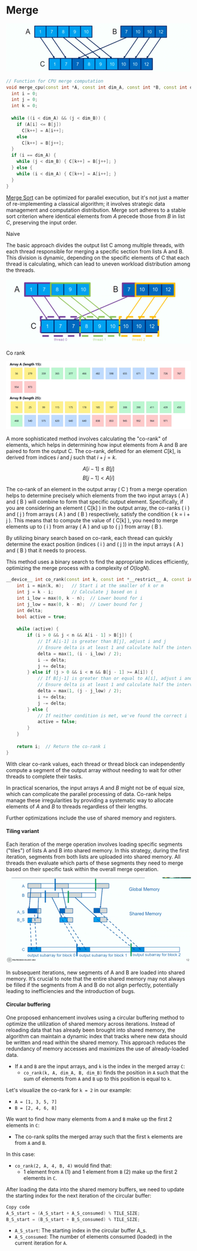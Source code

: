 # Merge


![](../images/Pasted%20image%2020240509161049.png)



```cpp
// Function for CPU merge computation
void merge_cpu(const int *A, const int dim_A, const int *B, const int dim_B, int *C) {
  int i = 0;
  int j = 0;
  int k = 0;

  while ((i < dim_A) && (j < dim_B)) {
    if (A[i] <= B[j])
      C[k++] = A[i++];
    else
      C[k++] = B[j++];
  }
  if (i == dim_A) {
    while (j < dim_B) { C[k++] = B[j++]; }
  } else {
    while (i < dim_A) { C[k++] = A[i++]; }
  }
}
```

[Merge Sort](../../../BSc(italian)/Algoritmi%20e%20Principi%20dell'Informatica/src/10.Sorting.md#Merge%20sort) can be optimized for parallel execution, but it's not just a matter of re-implementing a classical algorithm; it involves strategic data management and computation distribution. Merge sort adheres to a stable sort criterion where identical elements from $A$ precede those from $B$ in list $C$, preserving the input order.

Naive

The basic approach divides the output list C among multiple threads, with each thread responsible for merging a specific section from lists A and B. This division is dynamic, depending on the specific elements of C that each thread is calculating, which can lead to uneven workload distribution among the threads.


![](../images/Pasted%20image%2020240509161606.png)





Co rank 

![](images/corank.png)

A more sophisticated method involves calculating the "co-rank" of elements, which helps in determining how input elements from A and B are paired to form the output C. The co-rank, defined for an element $C[k]$, is derived from indices $i$ and $j$ such that $i + j = k$. 

$$A[i-1]\le B[j]$$
$$B[j-1]<A[i]$$

The co-rank of an element in the output array \( C \) from a merge operation helps to determine precisely which elements from the two input arrays \( A \) and \( B \) will combine to form that specific output element. Specifically, if you are considering an element \( C[k] \) in the output array, the co-ranks \( i \) and \( j \) from arrays \( A \) and \( B \) respectively, satisfy the condition \( k = i + j \). This means that to compute the value of \( C[k] \), you need to merge elements up to \( i \) from array \( A \) and up to \( j \) from array \( B \).

By utilizing binary search based on co-rank, each thread can quickly determine the exact position (indices \( i \) and \( j \)) in the input arrays \( A \) and \( B \) that it needs to process. 

This method uses a binary search to find the appropriate indices efficiently, optimizing the merge process with a complexity of $O(log N)$.



```cpp
__device__ int co_rank(const int k, const int *__restrict__ A, const int m, const int *__restrict__ B, const int n) {
    int i = min(k, m);   // Start i at the smaller of k or m
    int j = k - i;       // Calculate j based on i
    int i_low = max(0, k - n);  // Lower bound for i
    int j_low = max(0, k - m);  // Lower bound for j
    int delta;
    bool active = true;

    while (active) {
        if (i > 0 && j < n && A[i - 1] > B[j]) {
            // If A[i-1] is greater than B[j], adjust i and j
            // Ensure delta is at least 1 and calculate half the interval
            delta = max(1, (i - i_low) / 2);  
            i -= delta;
            j += delta;
        } else if (j > 0 && i < m && B[j - 1] >= A[i]) {
            // If B[j-1] is greater than or equal to A[i], adjust i and j
            // Ensure delta is at least 1 and calculate half the interval
            delta = max(1, (j - j_low) / 2);  
            i += delta;
            j -= delta;
        } else {
            // If neither condition is met, we've found the correct i
            active = false;
        }
    }

    return i;  // Return the co-rank i
}
```

With clear co-rank values, each thread or thread block can independently compute a segment of the output array without needing to wait for other threads to complete their tasks. 

In practical scenarios, the input arrays $A$ and $B$  might not be of equal size, which can complicate the parallel processing of data. Co-rank helps manage these irregularities by providing a systematic way to allocate elements of $A$ and $B$ to threads regardless of their lengths. 


Further optimizations include the use of shared memory and registers.

#### Tiling variant

Each iteration of the merge operation involves loading specific segments ("tiles") of lists A and B into shared memory. In this strategy, during the first iteration, segments from both lists are uploaded into shared memory. All threads then evaluate which parts of these segments they need to merge based on their specific task within the overall merge operation. 

![](../images/Pasted%20image%2020240509172739.png)

In subsequent iterations, new segments of A and B are loaded into shared memory. It’s crucial to note that the entire shared memory may not always be filled if the segments from A and B do not align perfectly, potentially leading to inefficiencies and the introduction of bugs.


#### Circular buffering

One proposed enhancement involves using a circular buffering method to optimize the utilization of shared memory across iterations. Instead of reloading data that has already been brought into shared memory, the algorithm can maintain a dynamic index that tracks where new data should be written and read within the shared memory. This approach reduces the redundancy of memory accesses and maximizes the use of already-loaded data.




- If `A` and `B` are the input arrays, and `k` is the index in the merged array `C`:
    - `co_rank(k, A, dim_A, B, dim_B)` finds the position in `A` such that the sum of elements from `A` and `B` up to this position is equal to `k`.

Let's visualize the co-rank for `k = 2` in our example:

- `A = [1, 3, 5, 7]`
- `B = [2, 4, 6, 8]`

We want to find how many elements from `A` and `B` make up the first 2 elements in `C`:

- The co-rank splits the merged array such that the first `k` elements are from `A` and `B`.

In this case:

- `co_rank(2, A, 4, B, 4)` would find that:
    - 1 element from `A` (1) and 1 element from `B` (2) make up the first 2 elements in `C`.



After loading the data into the shared memory buffers, we need to update the starting index for the next iteration of the circular buffer:


```cpp
Copy code
A_S_start = (A_S_start + A_S_consumed) % TILE_SIZE;
B_S_start = (B_S_start + B_S_consumed) % TILE_SIZE;
```

- `A_S_start`: The starting index in the circular buffer A_s.
- `A_S_consumed`: The number of elements consumed (loaded) in the current iteration for `A`.